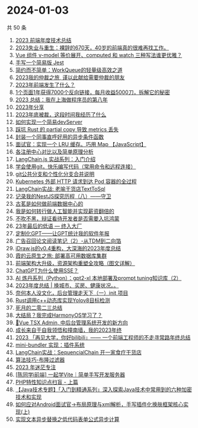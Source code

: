 # 2024-01-03

共 50 条

<!-- BEGIN JUEJIN -->
<!-- 最后更新时间 2024-01-03 00:07:02 +0800 -->
1. [2023 前端年度技术总结](https://juejin.cn/post/7318561797451939881)
1. [2023失业与重生：裸辞的670天，40岁的前端真的很难再找工作。](https://juejin.cn/post/7318379549720723475)
1. [Vue 组件 v-model 等价展开、computed 和 watch 三种写法谁更优雅？](https://juejin.cn/post/7318446209064337435)
1. [手写一个简易版 Jest](https://juejin.cn/post/7318084014714798106)
1. [简约而不简单：WorkQueue的轻量级高效之道](https://juejin.cn/post/7317870445322223652)
1. [2023我的仲裁之旅, 谨以此献给需要仲裁的朋友](https://juejin.cn/post/7318446251631493171)
1. [2023年前端发生了什么？](https://juejin.cn/post/7317870445323042852)
1. [1个页面1年获得7000个反向链接，每月收益5000刀，拆解它的秘密](https://juejin.cn/post/7317935138405548032)
1. [2023 总结：我在上海做程序员的第八年](https://juejin.cn/post/7318224345793069056)
1. [2023年分享](https://juejin.cn/post/7318027706997162023)
1. [2023年底被裁，这段时间我经历了什么](https://juejin.cn/post/7318446300591030281)
1. [如何实现一个简易devServer](https://juejin.cn/post/7318083996709044233)
1. [踩坑 Rust 的 partial copy 导致 metrics 丢失](https://juejin.cn/post/7317908960757727266)
1. [封装一个同事直呼好用的异步条件函数](https://juejin.cn/post/7317928251854979087)
1. [面试官：实现一个 LRU 缓存。巧用 Map 【JavaScript】](https://juejin.cn/post/7317908960757678114)
1. [各注册中心对比以及简单原理分析](https://juejin.cn/post/7317928251854766095)
1. [LangChain.js 实战系列：入门介绍](https://juejin.cn/post/7317928251855011855)
1. [学会使用git，快乐编写代码（常用命令和远程连接）](https://juejin.cn/post/7317908028081487908)
1. [git公共分支和个性化分支合并说明](https://juejin.cn/post/7317926149119229987)
1. [Kubernetes 外部 HTTP 请求到达 Pod 容器的全过程](https://juejin.cn/post/7317926149120114723)
1. [LangChain实战: 老喻干货店TextToSql](https://juejin.cn/post/7317965918129668132)
1. [记录我的NestJS探究历程（八）——守卫](https://juejin.cn/post/7317870445323010084)
1. [古茗是如何做前端数据中心的](https://juejin.cn/post/7319181157501026331)
1. [我是如何转行做人工智能并实现薪资翻倍的](https://juejin.cn/post/7318214394612564004)
1. [不吹不黑，辩证看待开发者是否需要入坑鸿蒙](https://juejin.cn/post/7318561797451481129)
1. [23年最后的低语 — 终入大厂](https://juejin.cn/post/7318299801665699840)
1. [定制化GPT——让GPT统计我的软件年报](https://juejin.cn/post/7317870445323681828)
1. [广告召回论文阅读笔记（2）-从TDM到二向箔](https://juejin.cn/post/7317957339012284416)
1. [iDraw.js的v0.4重构，大深海的2023年度总结](https://juejin.cn/post/7318224345792413696)
1. [霞的云原生之旅: 部署高可用数据库集群](https://juejin.cn/post/7317937213378805796)
1. [前端架构大升级，资源架构重塑全攻略（图文详解）](https://juejin.cn/post/7314851288083988480)
1. [ChatGPT为什么使用SSE？](https://juejin.cn/post/7317937213379166244)
1. [AI 炼丹系列（Python）：gpt2-xl 本地部署及prompt tuning知识库（2）](https://juejin.cn/post/7318446201002885147)
1. [2023年度总结 | 换城市、买房、健康状况。。](https://juejin.cn/post/7318214394613415972)
1. [奈何本人没文化，后台管理走天下（一）init 项目](https://juejin.cn/post/7318606126994522121)
1. [Rust调用c++动态库实现Yolov8目标检测](https://juejin.cn/post/7318083996709584905)
1. [死月的二零二三总结](https://juejin.cn/post/7318299801665617920)
1. [大结局？我完成HarmonyOS学习了？](https://juejin.cn/post/7317928251855405071)
1. [🎉Vue TSX Admin, 中后台管理系统开发的新方向](https://juejin.cn/post/7318446251631804467)
1. [成长来自于自我领悟和撞南墙，我的2023年终](https://juejin.cn/post/7318446267032616986)
1. [2023 「再见大学，你好bilibili」—— 一个前端工程师的不走寻常路年终总结](https://juejin.cn/post/7318027706998505511)
1. [mini-bundler 实现：插件系统](https://juejin.cn/post/7317957339012792320)
1. [LangChain实战：SequencialChain 开一家食疗干货店](https://juejin.cn/post/7318446304165019699)
1. [算法技巧-布隆过滤器](https://juejin.cn/post/7317957468964028431)
1. [2023 年迷茫专注](https://juejin.cn/post/7318027706998538279)
1. [[陈同学i前端] 一起学Vite｜简单手写开发服务器](https://juejin.cn/post/7317820788547076115)
1. [PHP特性知识点扫盲 - 上篇](https://juejin.cn/post/7317854227749502976)
1. [【Java技术专题】「入门到精通系列」深入探索Java技术中常用到的六种加密技术和实现](https://juejin.cn/post/7318139806729895971)
1. [如何应对Android面试官->布局原理与xml解析，手写插件化换肤框架核心实现(上)](https://juejin.cn/post/7317908960757153826)
1. [实现文本异步替换之低代码表单公式异步计算](https://juejin.cn/post/7318139806730846243)
<!-- END JUEJIN -->